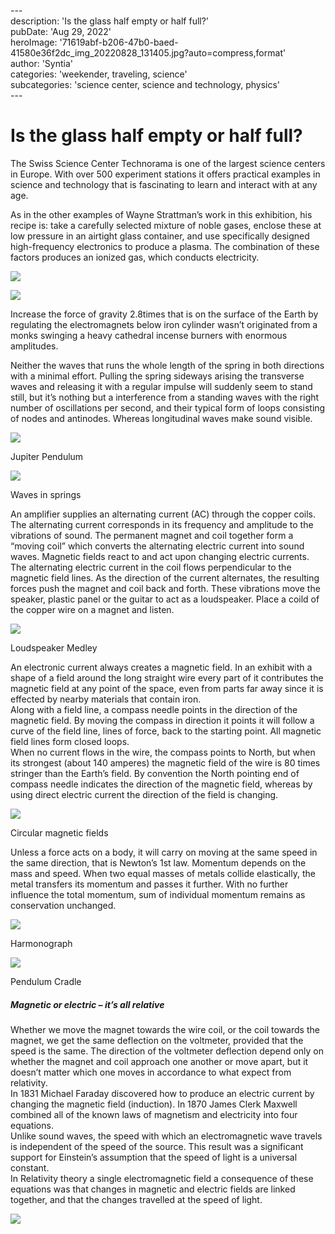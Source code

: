 \---  
description: 'Is the glass half empty or half full?'  
pubDate: 'Aug 29, 2022'  
heroImage: '71619abf-b206-47b0-baed-41580e36f2dc_img_20220828_131405.jpg?auto=compress,format'  
author: 'Syntia'  
categories: 'weekender, traveling, science'  
subcategories: 'science center, science and technology, physics'  
\---  

# **Is the glass half empty or half full?**

The Swiss Science Center Technorama is one of the largest science centers in Europe. With over 500 experiment stations it offers practical examples in science and technology that is fascinating to learn and interact with at any age.

As in the other examples of Wayne Strattman’s work in this exhibition, his recipe is: take a carefully selected mixture of noble gases, enclose these at low pressure in an airtight glass container, and use specifically designed high-frequency electronics to produce a plasma. The combination of these factors produces an ionized gas, which conducts electricity.

![](https://images.prismic.io/syntia/4806ffdd-454f-420f-8801-3aedbf5e1be1_img_20220828_153325.jpg?auto=compress,format)

![](https://images.prismic.io/syntia/cfbdb2ff-d7d8-4d17-94f6-6c0ff17b7ac7_img_20220828_153337_1-1.jpg?auto=compress,format)

Increase the force of gravity 2.8times that is on the surface of the Earth by regulating the electromagnets below iron cylinder wasn’t originated from a monks swinging a heavy cathedral incense burners with enormous amplitudes.

Neither the waves that runs the whole length of the spring in both directions with a minimal effort. Pulling the spring sideways arising the transverse waves and releasing it with a regular impulse will suddenly seem to stand still, but it’s nothing but a interference from a standing waves with the right number of oscillations per second, and their typical form of loops consisting of nodes and antinodes. Whereas longitudinal waves make sound visible.

![](https://images.prismic.io/syntia/fa22f35d-0365-42ea-8ae0-e27b174dd320_img_20220828_125430.jpg?auto=compress,format)

Jupiter Pendulum

![](https://images.prismic.io/syntia/4627badc-3a0d-462e-b80d-78b031ad41ad_img_20220828_125940.jpg?auto=compress,format)

Waves in springs

An amplifier supplies an alternating current (AC) through the copper coils. The alternating current corresponds in its frequency and amplitude to the vibrations of sound. The permanent magnet and coil together form a “moving coil” which converts the alternating electric current into sound waves. Magnetic fields react to and act upon changing electric currents. The alternating electric current in the coil flows perpendicular to the magnetic field lines. As the direction of the current alternates, the resulting forces push the magnet and coil back and forth. These vibrations move the speaker, plastic panel or the guitar to act as a loudspeaker. Place a coild of the copper wire on a magnet and listen.

![](https://images.prismic.io/syntia/918720b2-6ccb-4c20-8330-f8108e067bac_img_20220828_131903.jpg?auto=compress,format)

Loudspeaker Medley

An electronic current always creates a magnetic field. In an exhibit with a shape of a field around the long straight wire every part of it contributes the magnetic field at any point of the space, even from parts far away since it is effected by nearby materials that contain iron.  
Along with a field line, a compass needle points in the direction of the magnetic field. By moving the compass in direction it points it will follow a curve of the field line, lines of force, back to the starting point. All magnetic field lines form closed loops.  
When no current flows in the wire, the compass points to North, but when its strongest (about 140 amperes) the magnetic field of the wire is 80 times stringer than the Earth’s field. By convention the North pointing end of compass needle indicates the direction of the magnetic field, whereas by using direct electric current the direction of the field is changing.

![](https://images.prismic.io/syntia/a28f1978-1065-4967-abd6-4a46bb7bcb5e_img_20220828_132829.jpg?auto=compress,format)

Circular magnetic fields

Unless a force acts on a body, it will carry on moving at the same speed in the same direction, that is Newton’s 1st law. Momentum depends on the mass and speed. When two equal masses of metals collide elastically, the metal transfers its momentum and passes it further. With no further influence the total momentum, sum of individual momentum remains as conservation unchanged.

![](https://images.prismic.io/syntia/ddb50c72-bf6c-463f-a68d-a42bd8c36bc0_img_20220828_130257.jpg?auto=compress,format)

Harmonograph

![](https://images.prismic.io/syntia/ca9d7bcb-a8b9-4db3-aee4-775371ffdc17_img_20220828_131353.jpg?auto=compress,format)

Pendulum Cradle

##### **Magnetic or electric – it’s all relative**

Whether we move the magnet towards the wire coil, or the coil towards the magnet, we get the same deflection on the voltmeter, provided that the speed is the same. The direction of the voltmeter deflection depend only on whether the magnet and coil approach one another or move apart, but it doesn’t matter which one moves in accordance to what expect from relativity.  
In 1831 Michael Faraday discovered how to produce an electric current by changing the magnetic field (induction). In 1870 James Clerk Maxwell combined all of the known laws of magnetism and electricity into four equations.  
Unlike sound waves, the speed with which an electromagnetic wave travels is independent of the speed of the source. This result was a significant support for Einstein’s assumption that the speed of light is a universal constant.  
In Relativity theory a single electromagnetic field a consequence of these equations was that changes in magnetic and electric fields are linked together, and that the changes travelled at the speed of light.

![](https://images.prismic.io/syntia/1f3225eb-7627-4cd9-a18c-54c8c3a61348_img_20220828_133021.jpg?auto=compress,format)